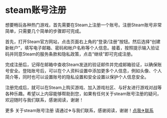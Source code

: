 # steam账号注册

想要畅玩各种热门游戏，首先需要在Steam上注册一个账号。注册Steam账号非常简单，只需要几个简单的步骤即可完成。

首先，打开Steam官方网站，点击页面右上角的“登录/注册”按钮。然后选择“创建新帐户”，填写电子邮箱、密码和帐户名称等个人信息。接着，按照提示输入验证码并同意Steam的服务条款和隐私政策，点击“继续”即可完成注册。

完成注册后，记得在邮箱中查收Steam发送的验证邮件并完成邮箱验证，以确保账号安全。登陆账号后，可以在个人资料设置中添加更多个人信息，例如头像、个人简介等，同时也可以设置账号的隐私设置和安全设置以保护个人信息安全。

注册完成后，就可以在Steam上购买游戏、加入游戏社区、与好友进行游戏对战等各种乐趣。希望以上内容能够帮助到您，如果有任何关于steam账号注册的疑问，欢迎随时与我们联系，感谢阅读，谢谢！

更多 关于steam账号注册 请通过✈与我们联系，感谢阅读，谢谢！[点我✈联系](https://a.k02.cc)